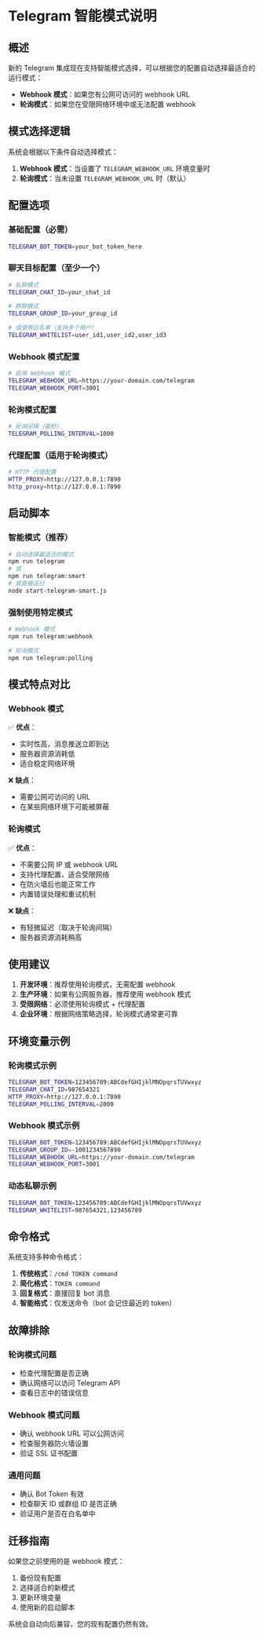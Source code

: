 # Telegram 智能模式说明

## 概述

新的 Telegram 集成现在支持智能模式选择，可以根据您的配置自动选择最适合的运行模式：

- **Webhook 模式**：如果您有公网可访问的 webhook URL
- **轮询模式**：如果您在受限网络环境中或无法配置 webhook

## 模式选择逻辑

系统会根据以下条件自动选择模式：

1. **Webhook 模式**：当设置了 `TELEGRAM_WEBHOOK_URL` 环境变量时
2. **轮询模式**：当未设置 `TELEGRAM_WEBHOOK_URL` 时（默认）

## 配置选项

### 基础配置（必需）
```bash
TELEGRAM_BOT_TOKEN=your_bot_token_here
```

### 聊天目标配置（至少一个）
```bash
# 私聊模式
TELEGRAM_CHAT_ID=your_chat_id

# 群聊模式  
TELEGRAM_GROUP_ID=your_group_id

# 或使用白名单（支持多个用户）
TELEGRAM_WHITELIST=user_id1,user_id2,user_id3
```

### Webhook 模式配置
```bash
# 启用 Webhook 模式
TELEGRAM_WEBHOOK_URL=https://your-domain.com/telegram
TELEGRAM_WEBHOOK_PORT=3001
```

### 轮询模式配置
```bash
# 轮询间隔（毫秒）
TELEGRAM_POLLING_INTERVAL=1000
```

### 代理配置（适用于轮询模式）
```bash
# HTTP 代理配置
HTTP_PROXY=http://127.0.0.1:7890
http_proxy=http://127.0.0.1:7890
```

## 启动脚本

### 智能模式（推荐）
```bash
# 自动选择最适合的模式
npm run telegram
# 或
npm run telegram:smart
# 或直接运行
node start-telegram-smart.js
```

### 强制使用特定模式
```bash
# Webhook 模式
npm run telegram:webhook

# 轮询模式
npm run telegram:polling
```

## 模式特点对比

### Webhook 模式
✅ **优点**：
- 实时性高，消息推送立即到达
- 服务器资源消耗低
- 适合稳定网络环境

❌ **缺点**：
- 需要公网可访问的 URL
- 在某些网络环境下可能被屏蔽

### 轮询模式
✅ **优点**：
- 不需要公网 IP 或 webhook URL
- 支持代理配置，适合受限网络
- 在防火墙后也能正常工作
- 内置错误处理和重试机制

❌ **缺点**：
- 有轻微延迟（取决于轮询间隔）
- 服务器资源消耗稍高

## 使用建议

1. **开发环境**：推荐使用轮询模式，无需配置 webhook
2. **生产环境**：如果有公网服务器，推荐使用 webhook 模式
3. **受限网络**：必须使用轮询模式 + 代理配置
4. **企业环境**：根据网络策略选择，轮询模式通常更可靠

## 环境变量示例

### 轮询模式示例
```bash
TELEGRAM_BOT_TOKEN=123456789:ABCdefGHIjklMNOpqrsTUVwxyz
TELEGRAM_CHAT_ID=987654321
HTTP_PROXY=http://127.0.0.1:7890
TELEGRAM_POLLING_INTERVAL=2000
```

### Webhook 模式示例
```bash
TELEGRAM_BOT_TOKEN=123456789:ABCdefGHIjklMNOpqrsTUVwxyz
TELEGRAM_GROUP_ID=-1001234567890
TELEGRAM_WEBHOOK_URL=https://your-domain.com/telegram
TELEGRAM_WEBHOOK_PORT=3001
```

### 动态私聊示例
```bash
TELEGRAM_BOT_TOKEN=123456789:ABCdefGHIjklMNOpqrsTUVwxyz
TELEGRAM_WHITELIST=987654321,123456789
```

## 命令格式

系统支持多种命令格式：

1. **传统格式**：`/cmd TOKEN command`
2. **简化格式**：`TOKEN command`
3. **回复格式**：直接回复 bot 消息
4. **智能格式**：仅发送命令（bot 会记住最近的 token）

## 故障排除

### 轮询模式问题
- 检查代理配置是否正确
- 确认网络可以访问 Telegram API
- 查看日志中的错误信息

### Webhook 模式问题
- 确认 webhook URL 可以公网访问
- 检查服务器防火墙设置
- 验证 SSL 证书配置

### 通用问题
- 确认 Bot Token 有效
- 检查聊天 ID 或群组 ID 是否正确
- 验证用户是否在白名单中

## 迁移指南

如果您之前使用的是 webhook 模式：

1. 备份现有配置
2. 选择适合的新模式
3. 更新环境变量
4. 使用新的启动脚本

系统会自动向后兼容，您的现有配置仍然有效。